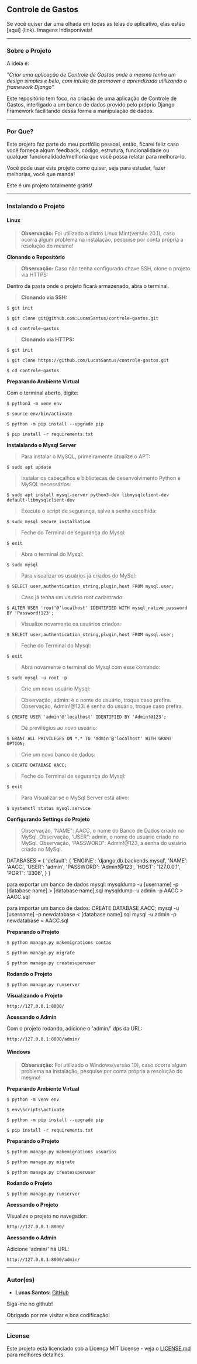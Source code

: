 ## Controle de Gastos

Se você quiser dar uma olhada em todas as telas do aplicativo, elas estão [aqui] (link). Imagens Indisponiveis!

--------------------------------------------------------------------------------------

### Sobre o Projeto

A ideia é:

_"Criar uma aplicação de Controle de Gastos onde a mesma tenha um design simples e belo, com intuito de promover o aprendizado utilizando o framework Django"_

Este repositório tem foco, na criação de uma aplicação de Controle de Gastos, interligado a um banco de dados provido pelo próprio Django Framework facilitando dessa forma a manipulação de dados.

--------------------------------------------------------------------------------------

### Por Que?

Este projeto faz parte do meu portfólio pessoal, então, ficarei feliz caso você forneça algum feedback, código, estrutura, funcionalidade ou qualquer funcionalidade/melhoria que você possa relatar para melhora-lo.

Você pode usar este projeto como quiser, seja para estudar, fazer melhorias, você que manda!

Este é um projeto totalmente grátis!

--------------------------------------------------------------------------------------

### Instalando o Projeto

#### Linux

> **Observação:** Foi utilizado a distro Linux Mint(versão 20.1), caso ocorra algum problema na instalação, pesquise por conta própria a resolução do mesmo!

**Clonando o Repositório**

> **Observação:** Caso não tenha configurado chave SSH, clone o projeto via HTTPS:

Dentro da pasta onde o projeto ficará armazenado, abra o terminal.

> **Clonando via SSH:** 

```
$ git init

$ git clone git@github.com:LucasSantus/controle-gastos.git

$ cd controle-gastos
```

> **Clonando via HTTPS:**

```
$ git init

$ git clone https://github.com/LucasSantus/controle-gastos.git

$ cd controle-gastos
```

**Preparando Ambiente Virtual**

Com o terminal aberto, digite:

```
$ python3 -m venv env

$ source env/bin/activate

$ python -m pip install --upgrade pip

$ pip install -r requirements.txt
```
**Instalalando o Mysql Server**

> Para instalar o MySQL, primeiramente atualize o APT:

```
$ sudo apt update
```

> Instalar os cabeçalhos e bibliotecas de desenvolvimento Python e MySQL necessários:

```
$ sudo apt install mysql-server python3-dev libmysqlclient-dev default-libmysqlclient-dev
```

> Execute o script de segurança, salve a senha escolhida:
```
$ sudo mysql_secure_installation
```

> Feche do Terminal de segurança do Mysql:

```
$ exit
```

> Abra o terminal do Mysql:

```
$ sudo mysql
```

> Para visualizar os usuários já criados do MySql:

```
$ SELECT user,authentication_string,plugin,host FROM mysql.user;
```

> Caso já tenha um usuário root cadastrado:

```
$ ALTER USER 'root'@'localhost' IDENTIFIED WITH mysql_native_password BY 'Password!123';
```

> Visualize novamente os usuários criados:

```
$ SELECT user,authentication_string,plugin,host FROM mysql.user;
```

> Feche do Terminal do Mysql:

```
$ exit
```

> Abra novamente o terminal do Mysql com esse comando:

```
$ sudo mysql -u root -p
```

> Crie um novo usuário Mysql:

> Observação, admin: é o nome do usuário, troque caso prefira.
> Observação, Admin!@123: é senha do usuário, troque caso prefira.

```
$ CREATE USER 'admin'@'localhost' IDENTIFIED BY 'Admin!@123';
```

> Dê previlégios ao novo usuário:

```
$ GRANT ALL PRIVILEGES ON *.* TO 'admin'@'localhost' WITH GRANT OPTION;
```

> Crie um novo banco de dados:
```
$ CREATE DATABASE AACC;
```

> Feche do Terminal de segurança do Mysql:

```
$ exit
```

> Para Visualizar se o MySql Server está ativo:

```
$ systemctl status mysql.service
```

**Configurando Settings do Projeto**

> Observação, 'NAME": AACC, o nome do Banco de Dados criado no MySql.
> Observação, 'USER": admin, o nome do usuário criado no MySql.
> Observação, 'PASSWORD": Admin!@123, a senha do usuário criado no MySql.

DATABASES = {
    'default': {
        'ENGINE': 'django.db.backends.mysql',
        'NAME': 'AACC',
        'USER': 'admin',
        'PASSWORD': 'Admin!@123',
        'HOST': '127.0.0.1',
        'PORT': '3306',
    }
}

para exportar um banco de dados mysql:
mysqldump -u [username] -p [database name] > [database name].sql
mysqldump -u admin -p AACC > AACC.sql

para importar um banco de dados:
CREATE DATABASE AACC;
mysql -u [username] -p newdatabase < [database name].sql
mysql -u admin -p newdatabase < AACC.sql

**Preparando o Projeto**

```
$ python manage.py makemigrations contas

$ python manage.py migrate

$ python manage.py createsuperuser
```

**Rodando o Projeto**

```
$ python manage.py runserver
```

**Visualizando o Projeto**

```
http://127.0.0.1:8000/
```

**Acessando o Admin**

Com o projeto rodando, adicione o 'admin/' dps da URL:

```
http://127.0.0.1:8000/admin/
```

#### Windows

> **Observação:** Foi utilizado o Windows(versão 10), caso ocorra algum problema na instalação, pesquise por conta própria a resolução do mesmo!

**Preparando Ambiente Virtual**

```
$ python -m venv env

$ env\Scripts\activate

$ python -m pip install --upgrade pip

$ pip install -r requirements.txt
```

**Preparando o Projeto**

```
$ python manage.py makemigrations usuarios

$ python manage.py migrate

$ python manage.py createsuperuser
```

**Rodando o Projeto**

```
$ python manage.py runserver
```

**Acessando o Projeto**

Visualize o projeto no navegador: 

```
http://127.0.0.1:8000/
```

**Acessando o Admin**

Adicione 'admin/' há URL:

```
http://127.0.0.1:8000/admin/
```

--------------------------------------------------------------------------------------

### Autor(es)
 
- **Lucas Santos:** [GitHub](https://github.com/LucasSantus)

Siga-me no github!

Obrigado por me visitar e boa codificação!

--------------------------------------------------------------------------------------

### License

Este projeto está licenciado sob a Licença MIT License - veja o [LICENSE.md](https://github.com/LucasSantus/controle-gastos/blob/master/LICENSE) para melhores detalhes.
